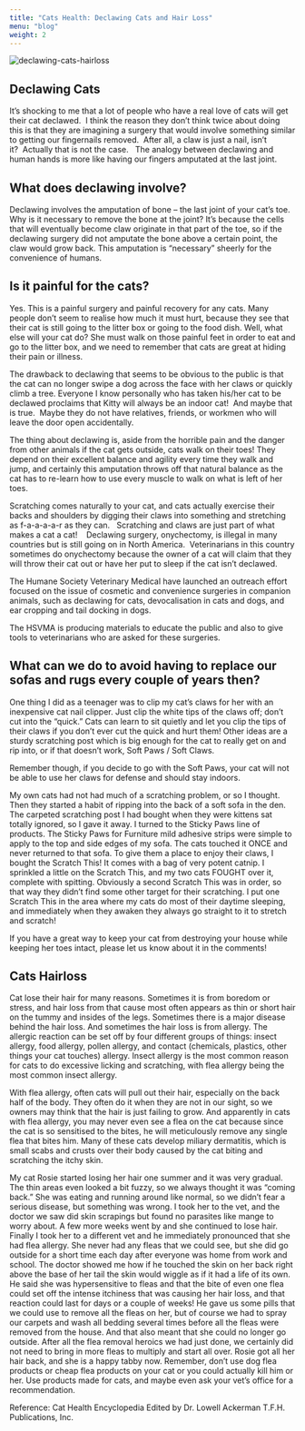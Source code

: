 ```yaml
---
title: "Cats Health: Declawing Cats and Hair Loss"
menu: "blog"
weight: 2
---
```


![declawing-cats-hairloss](https://images.unsplash.com/photo-1514888286974-6c03e2ca1dba?ixid=MXwxMjA3fDB8MHxwaG90by1wYWdlfHx8fGVufDB8fHw%3D&ixlib=rb-1.2.1&auto=format&fit=crop&w=1327&q=80)

## Declawing Cats

It’s shocking to me that a lot of people who have a real love of cats will get their cat declawed.  I think the reason they don’t think twice about doing this is that they are imagining a surgery that would involve something similar to getting our fingernails removed.  After all, a claw is just a nail, isn’t it?  Actually that is not the case.   The analogy between declawing and human hands is more like having our fingers amputated at the last joint.  

## What does declawing involve?

Declawing involves the amputation of bone – the last joint of your cat’s toe.   Why is it necessary to remove the bone at the joint? It’s because the cells that will eventually become claw originate in that part of the toe, so if the declawing surgery did not amputate the bone above a certain point, the claw would grow back. This amputation is “necessary” sheerly for the convenience of humans.  

## Is it painful for the cats?

Yes.  This is a painful surgery and painful recovery for any cats. Many people don’t seem to realise how much it must hurt, because they see that their cat is still going to the litter box or going to the food dish. Well, what else will your cat do? She must walk on those painful feet in order to eat and go to the litter box, and we need to remember that cats are great at hiding their pain or illness.

The drawback to declawing that seems to be obvious to the public is that the cat can no longer swipe a dog across the face with her claws or quickly climb a tree. Everyone I know personally who has taken his/her cat to be declawed proclaims that Kitty will always be an indoor cat!  And maybe that is true.  Maybe they do not have relatives, friends, or workmen who will leave the door open accidentally.

The thing about declawing is, aside from the horrible pain and the danger from other animals if the cat gets outside, cats walk on their toes! They depend on their excellent balance and agility every time they walk and jump, and certainly this amputation throws off that natural balance as the cat has to re-learn how to use every muscle to walk on what is left of her toes. 

Scratching comes naturally to your cat, and cats actually exercise their backs and shoulders by digging their claws into something and stretching as f-a-a-a-a-r as they can.   Scratching and claws are just part of what makes a cat a cat!    Declawing surgery, onychectomy, is illegal in many countries but is still going on in North America.  Veterinarians in this country sometimes do onychectomy because the owner of a cat will claim that they will throw their cat out or have her put to sleep if the cat isn’t declawed.  

The Humane Society Veterinary Medical have launched an outreach effort focused on the issue of cosmetic and convenience surgeries in companion animals, such as declawing for cats, devocalisation in cats and dogs, and ear cropping and tail docking in dogs. 

The HSVMA is producing materials to educate the public and also to give tools to veterinarians who are asked for these surgeries. 

## What can we do to avoid having to replace our sofas and rugs every couple of years then? 

One thing I did as a teenager was to clip my cat’s claws for her with an inexpensive cat nail clipper. Just clip the white tips of the claws off; don’t cut into the “quick.” Cats can learn to sit quietly and let you clip the tips of their claws if you don’t ever cut the quick and hurt them! Other ideas are a sturdy scratching post which is big enough for the cat to really get on and rip into, or if that doesn’t work, Soft Paws / Soft Claws.

Remember though, if you decide to go with the Soft Paws, your cat will not be able to use her claws for defense and should stay indoors.

My own cats had not had much of a scratching problem, or so I thought. Then they started a habit of ripping into the back of a soft sofa in the den. The carpeted scratching post I had bought when they were kittens sat totally ignored, so I gave it away. I turned to the Sticky Paws line of products. The Sticky Paws for Furniture mild adhesive strips were simple to apply to the top and side edges of my sofa. The cats touched it ONCE and never returned to that sofa. To give them a place to enjoy their claws, I bought the Scratch This! It comes with a bag of very potent catnip. I sprinkled a little on the Scratch This, and my two cats FOUGHT over it, complete with spitting. Obviously a second Scratch This was in order, so that way they didn’t find some other target for their scratching. I put one Scratch This in the area where my cats do most of their daytime sleeping, and immediately when they awaken they always go straight to it to stretch and scratch!

If you have a great way to keep your cat from destroying your house while keeping her toes intact, please let us know about it in the comments!

## Cats Hairloss

Cat lose their hair for many reasons. Sometimes it is from boredom or stress, and hair loss from that cause most often appears as thin or short hair on the tummy and insides of the legs. Sometimes there is a major disease behind the hair loss. And sometimes the hair loss is from allergy. The allergic reaction can be set off by four different groups of things: insect allergy, food allergy, pollen allergy, and contact (chemicals, plastics, other things your cat touches) allergy. Insect allergy is the most common reason for cats to do excessive licking and scratching, with flea allergy being the most common insect allergy.

With flea allergy, often cats will pull out their hair, especially on the back half of the body. They often do it when they are not in our sight, so we owners may think that the hair is just failing to grow. And apparently in cats with flea allergy, you may never even see a flea on the cat because since the cat is so sensitised to the bites, he will meticulously remove any single flea that bites him. Many of these cats develop miliary dermatitis, which is small scabs and crusts over their body caused by the cat biting and scratching the itchy skin.

My cat Rosie started losing her hair one summer and it was very gradual. The thin areas even looked a bit fuzzy, so we always thought it was “coming back.” She was eating and running around like normal, so we didn’t fear a serious disease, but something was wrong. I took her to the vet, and the doctor we saw did skin scrapings but found no parasites like mange to worry about. A few more weeks went by and she continued to lose hair. Finally I took her to a different vet and he immediately pronounced that she had flea allergy. She never had any fleas that we could see, but she did go outside for a short time each day after everyone was home from work and school. The doctor showed me how if he touched the skin on her back right above the base of her tail the skin would wiggle as if it had a life of its own. He said she was hypersensitive to fleas and that the bite of even one flea could set off the intense itchiness that was causing her hair loss, and that reaction could last for days or a couple of weeks! He gave us some pills that we could use to remove all the fleas on her, but of course we had to spray our carpets and wash all bedding several times before all the fleas were removed from the house. And that also meant that she could no longer go outside. After all the flea removal heroics we had just done, we certainly did not need to bring in more fleas to multiply and start all over. Rosie got all her hair back, and she is a happy tabby now. Remember, don’t use dog flea products or cheap flea products on your cat or you could actually kill him or her. Use products made for cats, and maybe even ask your vet’s office for a recommendation.

Reference: Cat Health Encyclopedia Edited by Dr. Lowell Ackerman T.F.H. Publications, Inc.
